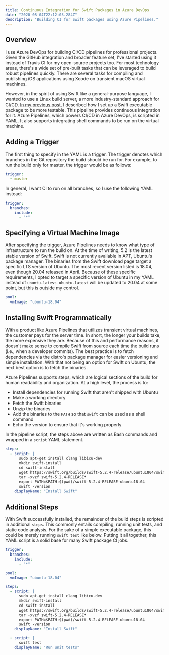 ```yaml
---
title: Continuous Integration for Swift Packages in Azure DevOps
date: "2020-08-04T22:12:03.284Z"
description: "Building CI for Swift packages using Azure Pipelines."
---
```


## Overview

I use Azure DevOps for building CI/CD pipelines for professional projects. Given the GitHub integration and broader feature set, I've started using it instead of Travis CI for my open-source projects too. For most technology areas, there's a wide set of pre-built tasks that can be leveraged to build robust pipelines quickly. There are several tasks for compiling and publishing iOS applications using Xcode on transient macOS virtual machines.

However, in the spirit of using Swift like a general-purpose language, I wanted to use a Linux build server, a more industry-standard approach for CI/CD. [In my previous post](/writing/swift-executables-with-unit-tests), I described how I set up a Swift executable package to be more testable. This pipeline provides continuous integration for it. Azure Pipelines, which powers CI/CD in Azure DevOps, is scripted in YAML. It also supports integrating shell commands to be run on the virtual machine.

## Adding a Trigger

The first thing to specify in the YAML is a trigger. The trigger denotes which branches in the Git repository the build should be run for. For example, to run the build only for master, the trigger would be as follows:

```yaml
trigger:
  - master
```

In general, I want CI to run on all branches, so I use the following YAML instead:

```yaml
trigger:
  branches:
    include:
      - "*"
```

## Specifying a Virtual Machine Image

After specifying the trigger, Azure Pipelines needs to know what type of infrastructure to run the build on. At the time of writing, 5.2 is the latest stable version of Swift. Swift is not currently available in APT, Ubuntu's package manager. The binaries from the Swift download page target a specific LTS version of Ubuntu. The most recent version listed is 18.04, even though 20.04 released in April. Because of these specific requirements, I opted to target a specific version of Ubuntu in my YAML instead of `ubuntu-latest`. `ubuntu-latest` will be updated to 20.04 at some point, but this is outside my control.

```yaml
pool:
  vmImage: "ubuntu-18.04"
```

## Installing Swift Programmatically

With a product like Azure Pipelines that utilizes transient virtual machines, the customer pays for the server time. In short, the longer your builds take, the more expensive they are. Because of this and performance reasons, it doesn't make sense to compile Swift from source each time the build runs (i.e., when a developer commits). The best practice is to fetch dependencies via the distro's package manager for easier versioning and simple installation. With that not being an option for Swift on Ubuntu, the next best option is to fetch the binaries.

Azure Pipelines supports steps, which are logical sections of the build for human readability and organization. At a high level, the process is to:

- Install dependencies for running Swift that aren't shipped with Ubuntu
- Make a working directory
- Fetch the Swift binaries
- Unzip the binaries
- Add the binaries to the `PATH` so that `swift` can be used as a shell command
- Echo the version to ensure that it's working properly

In the pipeline script, the steps above are written as Bash commands and wrapped in a `script` YAML statement.

```yaml
steps:
  - script: |
      sudo apt-get install clang libicu-dev
      mkdir swift-install
      cd swift-install
      wget https://swift.org/builds/swift-5.2.4-release/ubuntu1804/swift-5.2.4-RELEASE/swift-5.2.4-RELEASE-ubuntu18.04.tar.gz
      tar -xvzf swift-5.2.4-RELEASE*
      export PATH=$PATH:$(pwd)/swift-5.2.4-RELEASE-ubuntu18.04
      swift -version
    displayName: "Install Swift"
```

## Additional Steps

With Swift successfully installed, the remainder of the build steps is scripted in additional `steps`. This commonly entails compiling, running unit tests, and static code analysis. For the sake of a simple executable package, this could be merely running `swift test` like below. Putting it all together, this YAML script is a solid base for many Swift package CI jobs.

```yaml
trigger:
  branches:
    include:
      - "*"

pool:
  vmImage: "ubuntu-18.04"

steps:
  - script: |
      sudo apt-get install clang libicu-dev
      mkdir swift-install
      cd swift-install
      wget https://swift.org/builds/swift-5.2.4-release/ubuntu1804/swift-5.2.4-RELEASE/swift-5.2.4-RELEASE-ubuntu18.04.tar.gz
      tar -xvzf swift-5.2.4-RELEASE*
      export PATH=$PATH:$(pwd)/swift-5.2.4-RELEASE-ubuntu18.04
      swift -version
    displayName: "Install Swift"

  - script: |
      swift test
    displayName: "Run unit tests"
```
